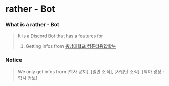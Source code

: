 # rather - Bot

### What is a rather - Bot
> It is a Discord Bot that has a features for
> 1. Getting infos from [충남대학교 컴퓨터융합학부](https://computer.cnu.ac.kr/computer/index.do)

### Notice
> We only get infos from [학사 공지], [일반 소식], [사업단 소식], [백마 광장 : 학사 정보]

